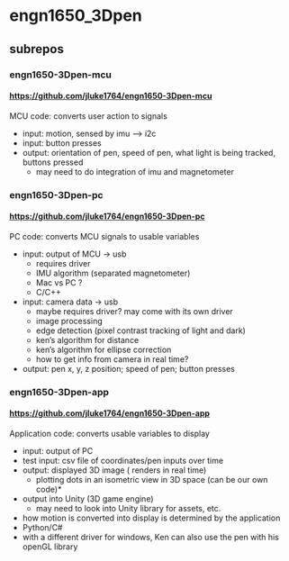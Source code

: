 # engn1650_3Dpen

## subrepos
### engn1650-3Dpen-mcu
#### https://github.com/jluke1764/engn1650-3Dpen-mcu

MCU code: converts user action to signals
* input: motion, sensed by imu —> i2c 
* input: button presses
* output: orientation of pen, speed of pen, what light is being tracked, buttons pressed
  * may need to do integration of imu and magnetometer

### engn1650-3Dpen-pc
#### https://github.com/jluke1764/engn1650-3Dpen-pc

PC code: converts MCU signals to usable variables
* input: output of MCU → usb
  * requires driver
  * IMU algorithm (separated magnetometer)
  * Mac vs PC ? 
  * C/C++
* input: camera data → usb
  * maybe requires driver? may come with its own driver
  * image processing
  * edge detection (pixel contrast tracking of light and dark)
  * ken’s algorithm for distance
  * ken’s algorithm for ellipse correction
  * how to get info from camera in real time?
* output: pen x, y, z position; speed of pen; button presses

### engn1650-3Dpen-app
#### https://github.com/jluke1764/engn1650-3Dpen-app

Application code: converts usable variables to display
* input: output of PC
* test input: csv file of coordinates/pen inputs over time
* output: displayed 3D image ( renders in real time)
  * plotting dots in an isometric view in 3D space (can be our own code)* 
* output into Unity (3D game engine)
  * may need to look into Unity library for assets, etc. 
* how motion is converted into display is determined by the application
* Python/C#
* with a different driver for windows, Ken can also use the pen with his openGL library


